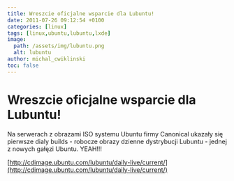 ```yaml
---
title: Wreszcie oficjalne wsparcie dla Lubuntu!
date: 2011-07-26 09:12:54 +0100
categories: [linux]
tags: [linux,ubuntu,lubuntu,lxde]
image:
  path: /assets/img/lubuntu.png
  alt: lubuntu
author: michal_cwiklinski
toc: false
---
```


# Wreszcie oficjalne wsparcie dla Lubuntu!

Na serwerach z obrazami ISO systemu Ubuntu firmy Canonical ukazały się pierwsze dialy builds - robocze obrazy dzienne dystrybucji Lubuntu - jednej z nowych gałęzi Ubuntu. YEAH!!!

[http://cdimage.ubuntu.com/lubuntu/daily-live/current/](http://cdimage.ubuntu.com/lubuntu/daily-live/current/)